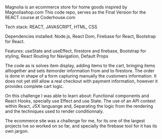 
Magnolia is an ecommerce store for home goods inspired by Magnoliashop.com This code repo, serves as the Final Version for the REACT course at Coderhouse.com 

Tech stack: REACT, JAVASCRIPT, HTML, CSS

Dependencies installed:
Node.js, React Dom, Firebase for React, Bootstrap for React.

Features:
useState and useEffect,
firestore and firebase,
Bootstrap for styling,
React Routing for Navigation,
Default Props 

The code as is solves item display, adding items to the cart, bringing items alltogether and sets itemorder information from and to firestore. The order is done in shape of a form capturing manually the customers information. It does not  yet still allow a real checkout with payment information, however it provides complete cart logic.

On this challenge I was able to learn about: 
Functional components and React Hooks, specially use Effect and use State.
The use of an API context within React,
JSX languange and,
Separating the logic from the rendering and the techniques used to render conditionnaly.

The ecommerce site was a challenge for me, for its one of the largest projects Ive so worked on so far, and specially the firebase tool for it has its own jargon.


